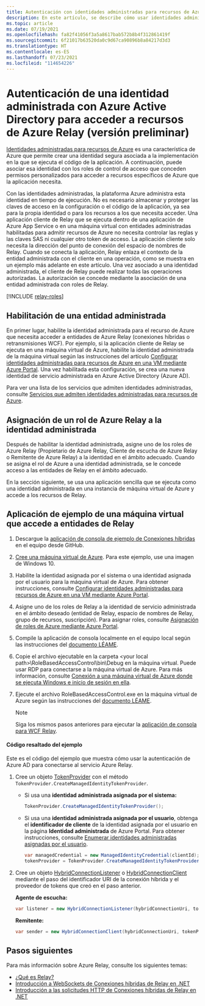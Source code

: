 ```yaml
---
title: Autenticación con identidades administradas para recursos de Azure Relay (versión preliminar)
description: En este artículo, se describe cómo usar identidades administradas para acceder a recursos de Azure Relay.
ms.topic: article
ms.date: 07/19/2021
ms.openlocfilehash: fa82f41056f3a5a8617bab572b8b4f312861419f
ms.sourcegitcommit: 6f21017b63520da0c9d67ca90896b8a84217d3d3
ms.translationtype: HT
ms.contentlocale: es-ES
ms.lasthandoff: 07/23/2021
ms.locfileid: "114654226"
---
```

# <a name="authenticate-a-managed-identity-with-azure-active-directory-to-access-azure-relay-resources-preview"></a>Autenticación de una identidad administrada con Azure Active Directory para acceder a recursos de Azure Relay (versión preliminar)
[Identidades administradas para recursos de Azure](../active-directory/managed-identities-azure-resources/overview.md) es una característica de Azure que permite crear una identidad segura asociada a la implementación en la que se ejecuta el código de la aplicación. A continuación, puede asociar esa identidad con los roles de control de acceso que conceden permisos personalizados para acceder a recursos específicos de Azure que la aplicación necesita.

Con las identidades administradas, la plataforma Azure administra esta identidad en tiempo de ejecución. No es necesario almacenar y proteger las claves de acceso en la configuración o el código de la aplicación, ya sea para la propia identidad o para los recursos a los que necesita acceder. Una aplicación cliente de Relay que se ejecuta dentro de una aplicación de Azure App Service o en una máquina virtual con entidades administradas habilitadas para admitir recursos de Azure no necesita controlar las reglas y las claves SAS ni cualquier otro token de acceso. La aplicación cliente solo necesita la dirección del punto de conexión del espacio de nombres de Relay. Cuando se conecta la aplicación, Relay enlaza el contexto de la entidad administrada con el cliente en una operación, como se muestra en un ejemplo más adelante en este artículo. Una vez asociado a una identidad administrada, el cliente de Relay puede realizar todas las operaciones autorizadas. La autorización se concede mediante la asociación de una entidad administrada con roles de Relay.

[!INCLUDE [relay-roles](./includes/relay-roles.md)]

## <a name="enable-managed-identity"></a>Habilitación de una entidad administrada
En primer lugar, habilite la identidad administrada para el recurso de Azure que necesita acceder a entidades de Azure Relay (conexiones híbridas o retransmisiones WCF). Por ejemplo, si la aplicación cliente de Relay se ejecuta en una máquina virtual de Azure, habilite la identidad administrada de la máquina virtual según las instrucciones del artículo [Configurar identidades administradas para recursos de Azure en una VM mediante Azure Portal](../active-directory/managed-identities-azure-resources/qs-configure-portal-windows-vm.md). Una vez habilitada esta configuración, se crea una nueva identidad de servicio administrada en Azure Active Directory (Azure AD).

Para ver una lista de los servicios que admiten identidades administradas, consulte [Servicios que admiten identidades administradas para recursos de Azure](../active-directory/managed-identities-azure-resources/services-support-managed-identities.md).

## <a name="assign-an-azure-relay-role-to-the-managed-identity"></a>Asignación de un rol de Azure Relay a la identidad administrada
Después de habilitar la identidad administrada, asigne uno de los roles de Azure Relay (Propietario de Azure Relay, Cliente de escucha de Azure Relay o Remitente de Azure Relay) a la identidad en el ámbito adecuado. Cuando se asigna el rol de Azure a una identidad administrada, se le concede acceso a las entidades de Relay en el ámbito adecuado.

En la sección siguiente, se usa una aplicación sencilla que se ejecuta como una identidad administrada en una instancia de máquina virtual de Azure y accede a los recursos de Relay.

## <a name="sample-app-on-vm-accessing-relay-entities"></a>Aplicación de ejemplo de una máquina virtual que accede a entidades de Relay

1. Descargue la [aplicación de consola de ejemplo de Conexiones híbridas](https://github.com/Azure/azure-relay/tree/master/samples/hybrid-connections/dotnet/rolebasedaccesscontrol) en el equipo desde GitHub.
1. [Cree una máquina virtual de Azure](../virtual-machines/windows/quick-create-portal.md). Para este ejemplo, use una imagen de Windows 10. 
1. Habilite la identidad asignada por el sistema o una identidad asignada por el usuario para la máquina virtual de Azure. Para obtener instrucciones, consulte [Configurar identidades administradas para recursos de Azure en una VM mediante Azure Portal](../active-directory/managed-identities-azure-resources/qs-configure-portal-windows-vm.md). 
1. Asigne uno de los roles de Relay a la identidad de servicio administrada en el ámbito deseado (entidad de Relay, espacio de nombres de Relay, grupo de recursos, suscripción). Para asignar roles, consulte [Asignación de roles de Azure mediante Azure Portal](../role-based-access-control/role-assignments-portal.md).
1. Compile la aplicación de consola localmente en el equipo local según las instrucciones del [documento LÉAME](https://github.com/Azure/azure-relay/tree/master/samples/hybrid-connections/dotnet/rolebasedaccesscontrol#rolebasedaccesscontrol-hybrid-connection-sample). 
1. Copie el archivo ejecutable en la carpeta \<your local path\>\RoleBasedAccessControl\bin\Debug en la máquina virtual. Puede usar RDP para conectarse a la máquina virtual de Azure. Para más información, consulte [Conexión a una máquina virtual de Azure donde se ejecuta Windows e inicio de sesión en ella](../virtual-machines/windows/connect-logon.md).
1. Ejecute el archivo RoleBasedAccessControl.exe en la máquina virtual de Azure según las instrucciones del [documento LÉAME](https://github.com/Azure/azure-relay/tree/master/samples/hybrid-connections/dotnet/rolebasedaccesscontrol#rolebasedaccesscontrol-hybrid-connection-sample). 

    > [!NOTE]
    > Siga los mismos pasos anteriores para ejecutar la [aplicación de consola para WCF Relay](https://github.com/Azure/azure-relay/tree/master/samples/wcf-relay/RoleBasedAccessControl).

#### <a name="highlighted-code-from-the-sample"></a>Código resaltado del ejemplo
Este es el código del ejemplo que muestra cómo usar la autenticación de Azure AD para conectarse al servicio Azure Relay.  

1. Cree un objeto [TokenProvider](/dotnet/api/microsoft.azure.relay.tokenprovider) con el método `TokenProvider.CreateManagedIdentityTokenProvider`. 
    
    - Si usa una **identidad administrada asignada por el sistema:**
        ```csharp
        TokenProvider.CreateManagedIdentityTokenProvider();
        ```
    - Si usa una **identidad administrada asignada por el usuario**, obtenga el **identificador de cliente** de la identidad asignada por el usuario en la página **Identidad administrada** de Azure Portal. Para obtener instrucciones, consulte [Enumerar identidades administradas asignadas por el usuario](../active-directory/managed-identities-azure-resources/how-manage-user-assigned-managed-identities.md?pivots=identity-mi-methods-azp#list-user-assigned-managed-identities).
        ```csharp
        var managedCredential = new ManagedIdentityCredential(clientId);
        tokenProvider = TokenProvider.CreateManagedIdentityTokenProvider(managedCredential);    
        ```
1. Cree un objeto [HybridConnectionListener](/dotnet/api/microsoft.azure.relay.hybridconnectionlistener.-ctor#Microsoft_Azure_Relay_HybridConnectionListener__ctor_System_Uri_Microsoft_Azure_Relay_TokenProvider_) o [HybridConnectionClient](/dotnet/api/microsoft.azure.relay.hybridconnectionclient.-ctor#microsoft-azure-relay-hybridconnectionclient-ctor(system-uri-microsoft-azure-relay-tokenprovider)) mediante el paso del identificador URI de la conexión híbrida y el proveedor de tokens que creó en el paso anterior.

    **Agente de escucha:**
    ```csharp
    var listener = new HybridConnectionListener(hybridConnectionUri, tokenProvider);    
    ```
    
    **Remitente:**
    ```csharp
    var sender = new HybridConnectionClient(hybridConnectionUri, tokenProvider);    
    ```

## <a name="next-steps"></a>Pasos siguientes
Para más información sobre Azure Relay, consulte los siguientes temas:
- [¿Qué es Relay?](relay-what-is-it.md)
- [Introducción a WebSockets de Conexiones híbridas de Relay en .NET](relay-hybrid-connections-dotnet-get-started.md)
- [Introducción a las solicitudes HTTP de Conexiones híbridas de Relay en .NET](relay-hybrid-connections-http-requests-dotnet-get-started.md)




